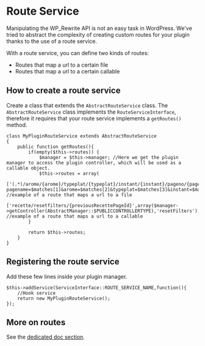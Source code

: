 # Route Service

Manipulating the WP_Rewrite API is not an easy task in WordPress. We've tried to abstract the complexity of creating custom routes for your plugin thanks to the use of a route service.

With a route service, you can define two kinds of routes:

- Routes that map a url to a certain file
- Routes that map a url to a certain callable

## How to create a route service
Create a class that extends the `AbstractRouteService` class. The `AbstractRouteService` class implements the `RouteServiceInterface`, therefore it requires that your route service implements a `getRoutes()` method.

```
class MyPluginRouteService extends AbstractRouteService
{
    public function getRoutes(){
        if(empty($this->routes)) {
            $manager = $this->manager; //Here we get the plugin manager to access the plugin controller, which will be used as a callable object.
            $this->routes = array(
                ['(.*)/arome/{arome}/typeplat/{typeplat}/instant/{instant}/pageno/{pageno}','index.php?pagename=$matches[1]&arome=$matches[2]&typeplat=$matches[3]&instant=$matches[4]&pageno=$matches[5]','GET'], //example of a route that maps a url to a file
                ['recette/resetfilters/{previousRecettePageId}',array($manager->getController(AbstractManager::$PUBLICCONTROLLERTYPE),'resetFilters'),'GET'] //example of a route that maps a url to a callable
        }

        return $this->routes;
    }
}
```

## Registering the route service
Add these few lines inside your plugin manager.

```
$this->addService(ServiceInterface::ROUTE_SERVICE_NAME,function(){
    //Hook service
    return new MyPluginRouteService();
});
```

## More on routes
See the [dedicated doc section](../../03_Framewok_components/03_Routing/index.md).
